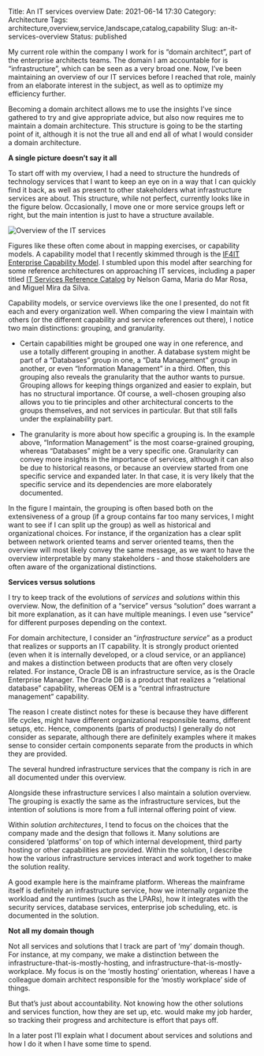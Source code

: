 Title: An IT services overview
Date: 2021-06-14 17:30
Category: Architecture
Tags: architecture,overview,service,landscape,catalog,capability
Slug: an-it-services-overview
Status: published

My current role within the company I work for is “domain architect”, part
of the enterprise architects teams. The domain I am accountable for is 
“infrastructure”, which can be seen as a very broad one. Now, I’ve been
maintaining an overview of our IT services before I reached that role, 
mainly from an elaborate interest in the subject, as well as to optimize
my efficiency further.

Becoming a domain architect allows me to use the insights I’ve since
gathered to try and give appropriate advice, but also now requires me to
maintain a domain architecture. This structure is going to be the starting
point of it, although it is not the true all and end all of what I would
consider a domain architecture.

**A single picture doesn’t say it all**

To start off with my overview, I had a need to structure the hundreds of
technology services that I want to keep an eye on in a way that I can 
quickly find it back, as well as present to other stakeholders what 
infrastructure services are about. This structure, while not perfect, 
currently looks like in the figure below. Occasionally, I move one or
more service groups left or right, but the main intention is just to
have a structure available.

![Overview of the IT services]({static}/images/202106/it_service_overview.png)

Figures like these often come about in mapping exercises, or capability models.
A capability model that I recently skimmed through is the
[IF4IT Enterprise Capability Model](https://www.if4it.com/SYNTHESIZED/MODELS/ENTERPRISE/enterprise_capability_model.html).
I stumbled upon this model after searching for some reference architectures
on approaching IT services, including a paper titled
[IT Services Reference Catalog](https://www.researchgate.net/publication/238620971_IT_Services_Reference_Catalog)
by Nelson Gama, Maria do Mar Rosa, and Miguel Mira da Silva.

Capability models, or service overviews like the one I presented, do not fit
each and every organization well. When comparing the view I maintain with
others (or the different capability and service references out there), I
notice two main distinctions: grouping, and granularity.

- Certain capabilities might be grouped one way in one reference, and use a
  totally different grouping in another. A database system might be part of
  a “Databases” group in one, a “Data Management” group in another, or even
  “Information Management” in a third. Often, this grouping also reveals the
  granularity that the author wants to pursue.  
  Grouping allows for keeping things organized and easier to explain, but has
  no structural importance. Of course, a well-chosen grouping also allows you
  to tie principles and other architectural concerts to the groups themselves,
  and not services in particular. But that still falls under the explainability
  part.

- The granularity is more about how specific a grouping is. In the example
  above, “Information Management” is the most coarse-grained grouping, whereas
  “Databases” might be a very specific one. Granularity can convey more insights
  in the importance of services, although it can also be due to historical
  reasons, or because an overview started from one specific service and expanded
  later. In that case, it is very likely that the specific service and its
  dependencies are more elaborately documented.

In the figure I maintain, the grouping is often based both on the extensiveness 
of a group (if a group contains far too many services, I might want to see if I
can split up the group) as well as historical and organizational choices. For
instance, if the organization has a clear split between network oriented
teams and server oriented teams, then the overview will most likely convey
the same message, as we want to have the overview interpretable by many
stakeholders - and those stakeholders are often aware of the organizational
distinctions.

**Services versus solutions**

I try to keep track of the evolutions of *services* and *solutions* within this
overview. Now, the definition of a “service” versus “solution” does warrant
a bit more explanation, as it can have multiple meanings. I even use “service”
for different purposes depending on the context.

For domain architecture, I consider an “_infrastructure service_” as a product
that realizes or supports an IT capability. It is strongly product oriented
(even when it is internally developed, or a cloud service, or an appliance)
and makes a distinction between products that are often very closely related.
For instance, Oracle DB is an infrastructure service, as is the Oracle
Enterprise Manager. The Oracle DB is a product that realizes a “relational
database” capability, whereas OEM is a “central infrastructure management”
capability.

The reason I create distinct notes for these is because they have different
life cycles, might have different organizational responsible teams, different
setups, etc. Hence, components (parts of products) I generally do not consider
as separate, although there are definitely examples where it makes sense to
consider certain components separate from the products in which they are
provided.

The several hundred infrastructure services that the company is rich in are
all documented under this overview.

Alongside these infrastructure services I also maintain a solution overview.
The grouping is exactly the same as the infrastructure services, but the
intention of solutions is more from a full internal offering point of view.

Within _solution architectures_, I tend to focus on the choices that the
company made and the design that follows it. Many solutions are considered
‘platforms’ on top of which internal development, third party hosting or
other capabilities are provided. Within the solution, I describe how the
various infrastructure services interact and work together to make the
solution reality.

A good example here is the mainframe platform. Whereas the mainframe itself
is definitely an infrastructure service, how we internally organize the
workload and the runtimes (such as the LPARs), how it integrates with the
security services, database services, enterprise job scheduling, etc. is
documented in the solution.

**Not all my domain though**

Not all services and solutions that I track are part of ‘my’ domain though.
For instance, at my company, we make a distinction between the
infrastructure-that-is-mostly-hosting, and
infrastructure-that-is-mostly-workplace. My focus is on the ‘mostly hosting’
orientation, whereas I have a colleague domain architect responsible for
the ‘mostly workplace’ side of things.

But that’s just about accountability. Not knowing how the other solutions
and services function, how they are set up, etc. would make my job harder,
so tracking their progress and architecture is effort that pays off.

In a later post I’ll explain what I document about services and solutions
and how I do it when I have some time to spend.

<!-- PELICAN_END_SUMMARY -->
